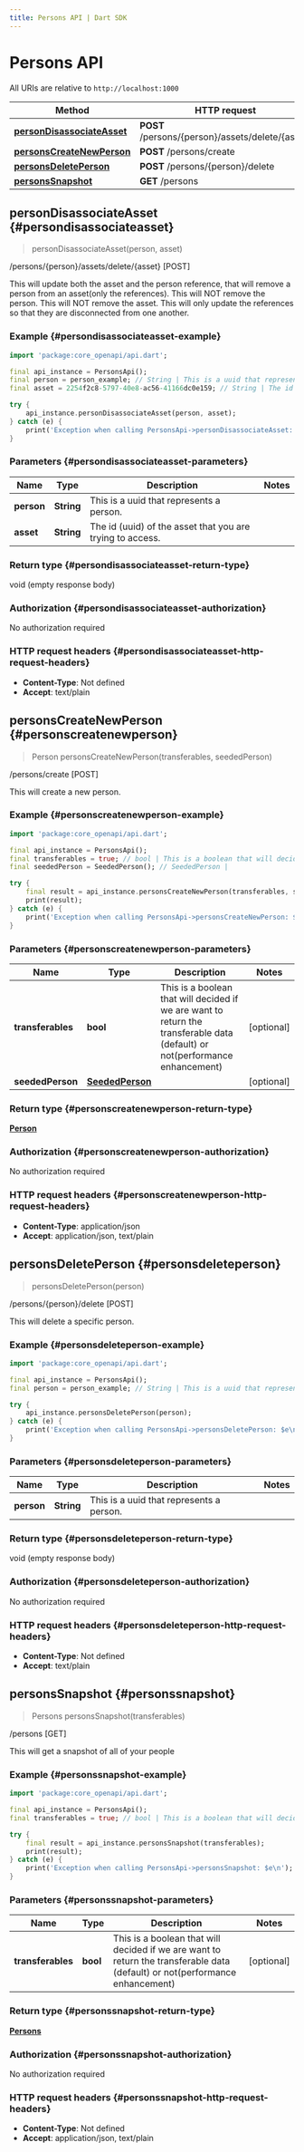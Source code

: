 ```yaml
---
title: Persons API | Dart SDK
---
```


# Persons API

All URIs are relative to `http://localhost:1000`

Method | HTTP request | Description
------------- | ------------- | -------------
[**personDisassociateAsset**](PersonsApi#persondisassociateasset) | **POST** /persons/\{person\}/assets/delete/\{asset\} | /persons/\{person\}/assets/delete/\{asset\} [POST]
[**personsCreateNewPerson**](PersonsApi#personscreatenewperson) | **POST** /persons/create | /persons/create [POST]
[**personsDeletePerson**](PersonsApi#personsdeleteperson) | **POST** /persons/\{person\}/delete | /persons/\{person\}/delete [POST]
[**personsSnapshot**](PersonsApi#personssnapshot) | **GET** /persons | /persons [GET]


## **personDisassociateAsset** {#persondisassociateasset}
> personDisassociateAsset(person, asset)

/persons/\{person\}/assets/delete/\{asset\} [POST]

This will update both the asset and the person reference, that will remove a person from an asset(only the references).  This will NOT remove the person. This will NOT remove the asset. This will only update the references so that they are disconnected from one another.

### Example {#persondisassociateasset-example}
```dart
import 'package:core_openapi/api.dart';

final api_instance = PersonsApi();
final person = person_example; // String | This is a uuid that represents a person.
final asset = 2254f2c8-5797-40e8-ac56-41166dc0e159; // String | The id (uuid) of the asset that you are trying to access.

try {
    api_instance.personDisassociateAsset(person, asset);
} catch (e) {
    print('Exception when calling PersonsApi->personDisassociateAsset: $e\n');
}
```

### Parameters {#persondisassociateasset-parameters}

Name | Type | Description  | Notes
------------- | ------------- | ------------- | -------------
 **person** | **String** | This is a uuid that represents a person. | 
 **asset** | **String** | The id (uuid) of the asset that you are trying to access. | 

### Return type {#persondisassociateasset-return-type}

void (empty response body)

### Authorization {#persondisassociateasset-authorization}

No authorization required

### HTTP request headers {#persondisassociateasset-http-request-headers}

 - **Content-Type**: Not defined
 - **Accept**: text/plain

## **personsCreateNewPerson** {#personscreatenewperson}
> Person personsCreateNewPerson(transferables, seededPerson)

/persons/create [POST]

This will create a new person.

### Example {#personscreatenewperson-example}
```dart
import 'package:core_openapi/api.dart';

final api_instance = PersonsApi();
final transferables = true; // bool | This is a boolean that will decided if we are want to return the transferable data (default) or not(performance enhancement)
final seededPerson = SeededPerson(); // SeededPerson | 

try {
    final result = api_instance.personsCreateNewPerson(transferables, seededPerson);
    print(result);
} catch (e) {
    print('Exception when calling PersonsApi->personsCreateNewPerson: $e\n');
}
```

### Parameters {#personscreatenewperson-parameters}

Name | Type | Description  | Notes
------------- | ------------- | ------------- | -------------
 **transferables** | **bool** | This is a boolean that will decided if we are want to return the transferable data (default) or not(performance enhancement) | [optional] 
 **seededPerson** | [**SeededPerson**](../models/SeededPerson) |  | [optional] 

### Return type {#personscreatenewperson-return-type}

[**Person**](../models/Person)

### Authorization {#personscreatenewperson-authorization}

No authorization required

### HTTP request headers {#personscreatenewperson-http-request-headers}

 - **Content-Type**: application/json
 - **Accept**: application/json, text/plain

## **personsDeletePerson** {#personsdeleteperson}
> personsDeletePerson(person)

/persons/\{person\}/delete [POST]

This will delete a specific person.

### Example {#personsdeleteperson-example}
```dart
import 'package:core_openapi/api.dart';

final api_instance = PersonsApi();
final person = person_example; // String | This is a uuid that represents a person.

try {
    api_instance.personsDeletePerson(person);
} catch (e) {
    print('Exception when calling PersonsApi->personsDeletePerson: $e\n');
}
```

### Parameters {#personsdeleteperson-parameters}

Name | Type | Description  | Notes
------------- | ------------- | ------------- | -------------
 **person** | **String** | This is a uuid that represents a person. | 

### Return type {#personsdeleteperson-return-type}

void (empty response body)

### Authorization {#personsdeleteperson-authorization}

No authorization required

### HTTP request headers {#personsdeleteperson-http-request-headers}

 - **Content-Type**: Not defined
 - **Accept**: text/plain

## **personsSnapshot** {#personssnapshot}
> Persons personsSnapshot(transferables)

/persons [GET]

This will get a snapshot of all of your people

### Example {#personssnapshot-example}
```dart
import 'package:core_openapi/api.dart';

final api_instance = PersonsApi();
final transferables = true; // bool | This is a boolean that will decided if we are want to return the transferable data (default) or not(performance enhancement)

try {
    final result = api_instance.personsSnapshot(transferables);
    print(result);
} catch (e) {
    print('Exception when calling PersonsApi->personsSnapshot: $e\n');
}
```

### Parameters {#personssnapshot-parameters}

Name | Type | Description  | Notes
------------- | ------------- | ------------- | -------------
 **transferables** | **bool** | This is a boolean that will decided if we are want to return the transferable data (default) or not(performance enhancement) | [optional] 

### Return type {#personssnapshot-return-type}

[**Persons**](../models/Persons)

### Authorization {#personssnapshot-authorization}

No authorization required

### HTTP request headers {#personssnapshot-http-request-headers}

 - **Content-Type**: Not defined
 - **Accept**: application/json, text/plain

